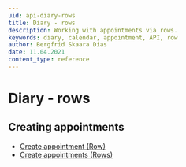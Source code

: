 ```yaml
---
uid: api-diary-rows
title: Diary - rows
description: Working with appointments via rows.
keywords: diary, calendar, appointment, API, row
author: Bergfrid Skaara Dias
date: 11.04.2021
content_type: reference
---
```


# Diary - rows

## Creating appointments

* [Create appointment (Row)][1]
* [Create appointments (Rows)][2]

<!-- Referenced links -->
[1]: create-apt-row.md
[2]: create-apt-rows.md
